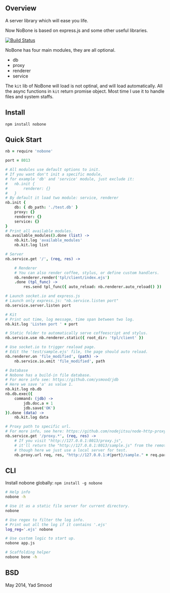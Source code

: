 ## Overview

A server library which will ease you life.

Now NoBone is based on express.js and some other useful libraries.

[![Build Status](https://travis-ci.org/ysmood/nobone.svg)](https://travis-ci.org/ysmood/nobone)

NoBone has four main modules, they are all optional.

* db
* proxy
* renderer
* service

The `kit` lib of NoBone will load is not optinal, and will load automatically.
All the async functions in `kit` return promise object.
Most time I use it to handle files and system staffs.


## Install

    npm install nobone


## Quick Start

```coffeescript
nb = require 'nobone'

port = 8013

# All modules use default options to init.
# If you want don't init a specific module,
# for example 'db' and 'service' module, just exclude it:
#	nb.init {
#		renderer: {}
#	}
# By default it load two module: service, renderer
nb.init {
	db: { db_path: './test.db' }
	proxy: {}
	renderer: {}
	service: {}
}
# Print all available modules.
nb.available_modules().done (list) ->
	nb.kit.log 'available_modules'
	nb.kit.log list

# Server
nb.service.get '/', (req, res) ->

	# Renderer
	# You can also render coffee, stylus, or define custom handlers.
	nb.renderer.render('tpl/client/index.ejs')
	.done (tpl_func) ->
		res.send tpl_func({ auto_reload: nb.renderer.auto_reload() })

# Launch socket.io and express.js
# Launch only express.js: "nb.service.listen port"
nb.service.server.listen port

# Kit
# Print out time, log message, time span between two log.
nb.kit.log 'Listen port ' + port

# Static folder to automatically serve coffeescript and stylus.
nb.service.use nb.renderer.static({ root_dir: 'tpl/client' })

# Use socket.io to trigger reaload page.
# Edit the 'test/sample.ejs' file, the page should auto reload.
nb.renderer.on 'file_modified', (path) ->
	nb.service.io.emit 'file_modified', path

# Database
# Nobone has a build-in file database.
# For more info see: https://github.com/ysmood/jdb
# Here we save 'a' as value 1.
nb.kit.log nb.db
nb.db.exec({
	command: (jdb) ->
		jdb.doc.a = 1
		jdb.save('OK')
}).done (data) ->
	nb.kit.log data

# Proxy path to specific url.
# For more info, see here: https://github.com/nodejitsu/node-http-proxy
nb.service.get '/proxy.*', (req, res) ->
	# If you visit "http://127.0.0.1:8013/proxy.js",
	# it'll return the "http://127.0.0.1:8013/sample.js" from the remote server,
	# though here we just use a local server for test.
	nb.proxy.url req, res, "http://127.0.0.1:#{port}/sample." + req.params[0]
```


## CLI

Install nobone globally: `npm install -g nobone`

```bash
# Help info
nobone -h

# Use it as a static file server for current directory.
nobone

# Use regex to filter the log info.
# Print out all the log if it contains '.ejs'
log_reg='.ejs' nobone

# Use custom logic to start up.
nobone app.js

# Scaffolding helper
nobone bone -h

```



## BSD

May 2014, Yad Smood
